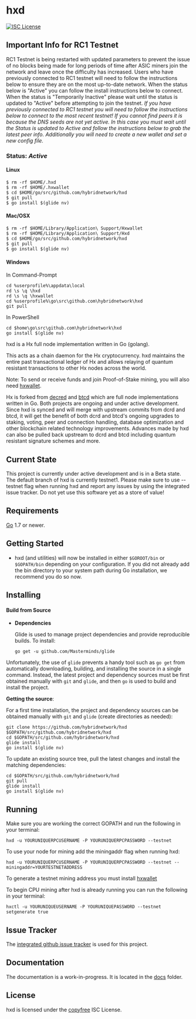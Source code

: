 hxd
====

[![ISC License](http://img.shields.io/badge/license-ISC-blue.svg)](http://copyfree.org)

## Important Info for RC1 Testnet
RC1 Testnet is being restarted with updated parameters to prevent the issue of no blocks being made for long periods of time after ASIC miners join the network and leave once the difficulty has increased. Users who have previously connected to RC1 testnet will need to follow the instructions below to ensure they are on the most up-to-date network. When the status below is "Active" you can follow the install instructions below to connect. When the status is "Temporarily Inactive" please wait until the status is updated to "Active" before attempting to join the testnet. *If you have previously connected to RC1 testnet you will need to follow the instructions below to connect to the most recent testnet! If you cannot find peers it is because the DNS seeds are not yet active. In this case you must wait until the Status is updated to Active and follow the instructions below to grab the latest peer info. Additionally you will need to create a new wallet and set a new config file.*

### Status: *Active*

#### Linux
```
$ rm -rf $HOME/.hxd
$ rm -rf $HOME/.hxwallet
$ cd $HOME/go/src/github.com/hybridnetwork/hxd
$ git pull
$ go install $(glide nv)
```

#### Mac/OSX
```
$ rm -rf $HOME/Library/Application\ Support/Hxwallet
$ rm -rf $HOME/Library/Application\ Support/Hxd
$ cd $HOME/go/src/github.com/hybridnetwork/hxd
$ git pull
$ go install $(glide nv)
```

#### Windows
In Command-Prompt
```
cd %userprofile%\appdata\local
rd \s \q \hxd
rd \s \q \hxwallet
cd %userprofile%\go\src\github.com\hybridnetwork\hxd
git pull
```
In PowerShell
```
cd $home\go\src\github.com\hybridnetwork\hxd
go install $(glide nv)
```

hxd is a Hx full node implementation written in Go (golang).

This acts as a chain daemon for the Hx cryptocurrency.
hxd maintains the entire past transactional ledger of Hx and allows
 relaying of quantum resistant transactions to other Hx nodes across the world.

Note: To send or receive funds and join Proof-of-Stake mining, you will also need
[hxwallet](https://github.com/hybridnetwork/hxwallet).

Hx is forked from [decred](https://github.com/decred/dcrd) and [btcd](https://github.com/btcsuite/btcd) which are full node implementations written in Go. Both projects are ongoing and under active development. Since hxd is synced and will merge with upstream commits from dcrd and btcd, it will get the benefit of both dcrd and btcd's ongoing upgrades to staking, voting, peer and connection handling, database optimization and other blockchain related technology improvements. Advances made by hxd can also be pulled back upstream to dcrd and btcd including quantum resistant signature schemes and more.

## Current State
This project is currently under active development and is in a Beta state. The default branch of hxd is currently testnet1. Please make sure to use --testnet flag when running hxd and report any issues by using the integrated issue tracker. Do not yet use this software yet as a store of value!

## Requirements

[Go](http://golang.org) 1.7 or newer.

## Getting Started

- hxd (and utilities) will now be installed in either ```$GOROOT/bin``` or
  ```$GOPATH/bin``` depending on your configuration.  If you did not already
  add the bin directory to your system path during Go installation, we
  recommend you do so now.

## Installing

#### Build from Source

- **Dependencies**

  Glide is used to manage project dependencies and provide reproducible builds.
  To install:

  `go get -u github.com/Masterminds/glide`

Unfortunately, the use of `glide` prevents a handy tool such as `go get` from
automatically downloading, building, and installing the source in a single
command.  Instead, the latest project and dependency sources must be first
obtained manually with `git` and `glide`, and then `go` is used to build and
install the project.

**Getting the source**:

For a first time installation, the project and dependency sources can be
obtained manually with `git` and `glide` (create directories as needed):

```
git clone https://github.com/hybridnetwork/hxd $GOPATH/src/github.com/hybridnetwork/hxd
cd $GOPATH/src/github.com/hybridnetwork/hxd
glide install
go install $(glide nv)
```

To update an existing source tree, pull the latest changes and install the
matching dependencies:

```
cd $GOPATH/src/github.com/hybridnetwork/hxd
git pull
glide install
go install $(glide nv)
```

## Running

Make sure you are working the correct GOPATH and run the following in your terminal:

```
hxd -u YOURUNIQUERPCUSERNAME -P YOURUNIQUERPCPASSWORD --testnet
```

To use your node for mining add the miningaddr flag when running hxd:

```
hxd -u YOURUNIQUERPCUSERNAME -P YOURUNIQUERPCPASSWORD --testnet --miningaddr=YOURTESTNETADDRESS
```

To generate a testnet mining address you must install [hxwallet](https://github.com/hybridnetwork/hxwallet)

To begin CPU mining after hxd is already running you can run the following in your terminal:

```
hxctl -u YOURUNIQUEUSERNAME -P YOURUNIQUEPASSWORD --testnet setgenerate true
```

## Issue Tracker

The [integrated github issue tracker](https://github.com/hybridnetwork/hxd/issues)
is used for this project.

## Documentation

The documentation is a work-in-progress.  It is located in the [docs](https://github.com/hybridnetwork/hxd/tree/master/docs) folder.

## License

hxd is licensed under the [copyfree](http://copyfree.org) ISC License.
